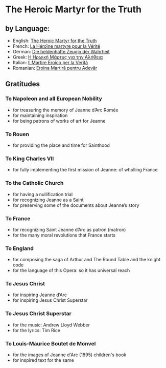 # The Heroic Martyr for the Truth

## by Language:
- English: [The Heroic Martyr for the Truth](en.md)
- French: [La Héroïne martyre pour la Vérité](fr.md)
- German: [Die heldenhafte Zeugin der Wahrheit](de.md)
- Greek: [Η Ηρωική Μάρτυς για την Αλήθεια](gr.md)
- Italian: [Il Martire Eroico per la Verità](it.md)
- Romanian: [Eroina Martiră pentru Adevăr](ro.md)
  
  

## Gratitudes

### To Napoleon and all European Nobility
- for treasuring the memory of Jeanne d’Arc Romée
- for maintaining inspiration
- for being patrons of works of art for Jeanne
### To Rouen
- for providing the place and time for Sainthood
### To King Charles VII
- for fully implementing the first mission of Jeanne: of wholling France
### To the Catholic Church
- for having a nullification trial
- for recognizing Jeanne as a Saint
- for preserving some of the documents about Jeanne’s story
### To France
- for recognizing Saint Jeanne d’Arc as patron (matron)
- for the many moral revolutions that France starts
### To England
- for composing the saga of Arthur and The Round Table and the knight code
- for the language of this Opera: so it has universal reach
### To Jesus Christ
- for inspiring Jeanne d’Arc
- for inspiring Jesus Christ Superstar
### To Jesus Christ Superstar
- for the music: Andrew Lloyd Webber
- for the lyrics: Tim Rice
### To Louis-Maurice Boutet de Monvel
- for the images of Jeanne d'Arc (1895) children's book
- for inspired text for the same
